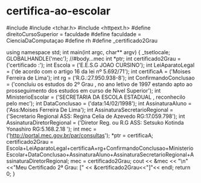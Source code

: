 # certifica-ao-escolar


#include <iostream>
#include <tchar.h>
#include <httpext.h>
#define direitoCursoSuperior = faculdade
#define faculdade = CienciaDaComputaçao
#define rh
#define _certificado2Grau

using namespace std;
int main(int argc, char** argv)
{
	_tsetlocale;
	GLOBALHANDLE('mec');
	//#body...mec
	int *ptr;
		int certificado2Grau = ('certificado :'); 
		int Escola = ('E.E.S.G JOAO CURSINO'); 
		int LeiAparatoLegal = ('de acordo com o artigo 16 da lei nº 5.692/71'); 
		int certificaA = ('Moises Ferreira de Lima');
		int rg = ('R.G.:27.950.938-8');
		int ConfirmandoConclusao = ('concluiu os estudos do 2º Grau , no ano letivo de 1997 estando apto ao prosseguimento dos estudos em curso de Nivel Superior'); 
		int MinisterioEscolar =  ('SECRETARIA DA ESCOLA ESTADUAL , reconhecilo pelo mec'); 
		int DataConclusao = ('data:14/02/1998');
		int AssinaturaAluno = ('Ass:Moises Ferreira De Lima');
		int AssinaturaSecretarioRegional = ('Secretario Regional ASS: Regina Celia de Azevedo RG:17.059.798');
		int AssinaturaDiretorRegional = ('Diretor Reg. ou R.G ASS: Setsuko Kotinda Yonashiro RG:5.168.2.18 ');
		int mec = ('http://portal.mec.gov.br/par/consultas');
		*ptr = certificaA;
		certificado2Grau = Escola+LeiAparatoLegal+certificaA+rg+ConfirmandoConclusao+MinisterioEscolar+DataConclusao+AssinaturaAluno+AssinaturaSecretarioRegional+AssinaturaDiretorRegional;
		mec = certificado2Grau;
		cout << &mec << "\n"<<"Meu Certificado 2ª Grau: [" << &certificado2Grau<<"]"<< endl; 
	return 0;
}
